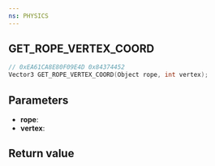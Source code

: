 ```yaml
---
ns: PHYSICS
---
```

## GET_ROPE_VERTEX_COORD

```c
// 0xEA61CA8E80F09E4D 0x84374452
Vector3 GET_ROPE_VERTEX_COORD(Object rope, int vertex);
```


## Parameters
* **rope**: 
* **vertex**: 

## Return value
